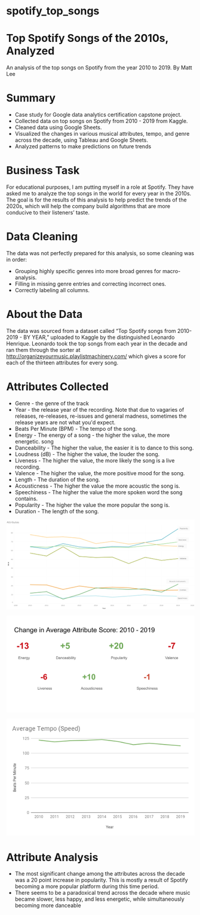 # spotify_top_songs
# Top Spotify Songs of the 2010s, Analyzed
An analysis of the top songs on Spotify from the year 2010 to 2019. 
By Matt Lee

# Summary
* Case study for Google data analytics certification capstone project. 
* Collected data on top songs on Spotify from 2010 - 2019 from Kaggle. 
* Cleaned data using Google Sheets. 
* Visualized the changes in various musical attributes, tempo, and genre across the decade, using Tableau and Google Sheets. 
* Analyzed patterns to make predictions on future trends

# Business Task
For educational purposes, I am putting myself in a role at Spotify. They have asked me to analyze the top songs in the world for every year in the 2010s. The goal is for the results of this analysis to help predict the trends of the 2020s, which will help the company build algorithms that are more conducive to their listeners’ taste. 

# Data Cleaning
The data was not perfectly prepared for this analysis, so some cleaning was in order:
* Grouping highly specific genres into more broad genres for macro-analysis.
* Filling in missing genre entries and correcting incorrect ones.
* Correctly labeling all columns.

# About the Data
The data was sourced from a dataset called “Top Spotify songs from 2010-2019 - BY YEAR,” uploaded to Kaggle by the distinguished Leonardo Henrique.  Leonardo took the top songs from each year in the decade and ran them through the sorter at http://organizeyourmusic.playlistmachinery.com/ which gives a score for each of the thirteen attributes for every song.

# Attributes Collected
* Genre - the genre of the track
* Year - the release year of the recording. Note that due to vagaries of releases, re-releases, 
re-issues and general madness, sometimes the release years are not what you'd expect.
* Beats Per Minute (BPM) - The tempo of the song.
* Energy - The energy of a song - the higher the value, the more energetic. song
* Danceability - The higher the value, the easier it is to dance to this song.
* Loudness (dB) - The higher the value, the louder the song.
* Liveness - The higher the value, the more likely the song is a live recording.
* Valence - The higher the value, the more positive mood for the song.
* Length - The duration of the song.
* Acousticness - The higher the value the more acoustic the song is.
* Speechiness - The higher the value the more spoken word the song contains.
* Popularity - The higher the value the more popular the song is.
* Duration - The length of the song.

![](https://github.com/mattleesounds/spotify_top_songs/blob/main/Attributes.png)

![](https://github.com/mattleesounds/spotify_top_songs/blob/main/attributes_avg_change.png)

![](https://github.com/mattleesounds/spotify_top_songs/blob/main/avg_tempo.png)

# Attribute Analysis
* The most significant change among the attributes across the decade was a 20 point increase in popularity. This is mostly a result of Spotify becoming a more popular platform during this time period. 
* There seems to be a paradoxical trend across the decade where music became slower, less happy, and less energetic, while simultaneously becoming more danceable







